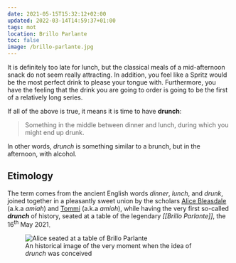 ```yaml
---
date: 2021-05-15T15:32:12+02:00
updated: 2022-03-14T14:59:37+01:00
tags: mot
location: Brillo Parlante
toc: false
image: /brillo-parlante.jpg
---
```

It is definitely too late for lunch, but the classical meals of a mid-afternoon snack do not seem really attracting.
In addition, you feel like a Spritz would be the most perfect drink to please your tongue with.
Furthermore, you have the feeling that the drink you are going to order is going to be the first of a relatively long series.

If all of the above is true, it means it is time to have **drunch**:

> Something in the middle between dinner and lunch, during which you might end up drunk.

In other words, *drunch* is something similar to a brunch, but in the afternoon, with alcohol.

## Etimology

The term comes from the ancient English words *dinner*, *lunch*, and *drunk*, joined together in a pleasantly sweet union by the scholars [Alice Bleasdale](https://instagram.com/alice_bleasdale 'Alice’s Instagram profile') (a.k.a *amiah*) and [Tommi](/home/) (a.k.a *amioh*), while having the very first so-called ***drunch*** of history, seated at a table of the legendary *[[Brillo Parlante]]*, the <time datetime='2021-05-16'>16<sup>th</sup> May 2021</time>.

<figure>
	<img src='{{ image }}' alt='Alice seated at a table of Brillo Parlante'>
	<figcaption>An historical image of the very moment when the idea of <em>drunch</em> was conceived</figcaption>
</figure>
